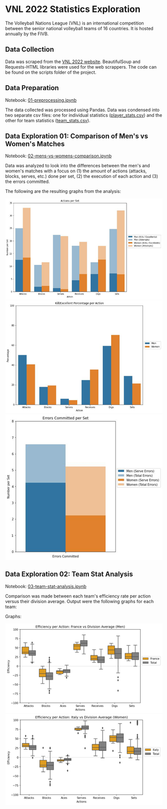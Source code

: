 # VNL 2022 Statistics Exploration

The Volleyball Nations League (VNL) is an international competition between the senior national volleyball teams of 16 countries. It is hosted annually by the FIVB.

## Data Collection

Data was scraped from the [VNL 2022 website](https://en.volleyballworld.com/volleyball/competitions/vnl-2022/). BeautifulSoup and Requests-HTML libraries were used for the web scrappers. The code can be found on the scripts folder of the project.

## Data Preparation

Notebook: [01-preprocessing.ipynb](./notebooks/01-preprocessing.ipynb)

The data collected was processed using Pandas. Data was condensed into two separate csv files: one for individual statistics ([player_stats.csv](./data/player_stats.csv)) and the other for team statistics ([team_stats.csv](./data/team_stats.csv)).

<!--
Should I explain the processing?
How to tag a notebook
-->

## Data Exploration 01: Comparison of Men's vs Women's Matches

Notebook: [02-mens-vs-womens-comparison.ipynb](./notebooks/02-men-vs-women-comparision.ipynb)

Data was analyzed to look into the differences between the men's and women's matches with a focus on (1) the amount of actions (attacks, blocks, serves, etc.) done per set, (2) the execution of each action and (3) the errors committed.

The following are the resulting graphs from the analysis:

![Comparision of Actions per Set](./graphs/actions_per_set.jpg)
![Comparision of Kill/Excellent Action Percentage per Set](./graphs/kill_excellent_percent.jpg)
![Comparison of Errors per Set](./graphs/errors_per_set.jpg)

## Data Exploration 02: Team Stat Analysis

Notebook: [03-team-stat-analysis.ipynb](./notebooks/03-team-stat-analysis.ipynb)

Comparison was made between each team's efficiency rate per action versus their division average. Output were the following graphs for each team:

Graphs:

![France (Men's) Action Efficiency](./graphs/eff_per_action/Men-France.png)
![Italy (Women's) Action Efficiency](./graphs/eff_per_action/Women-Italy.png)